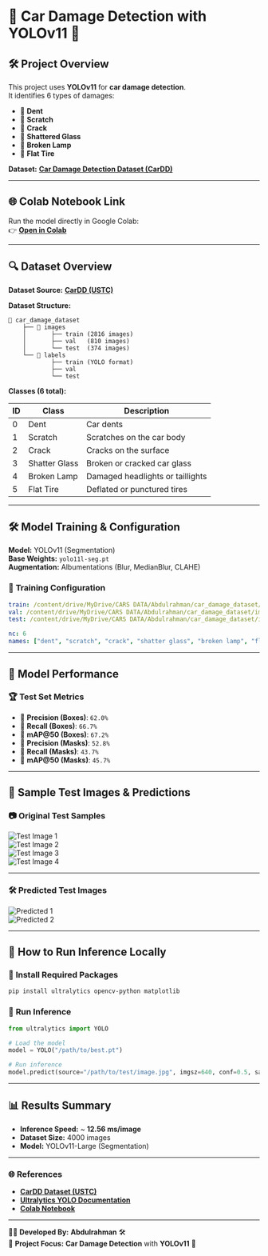 # 🚗 Car Damage Detection with YOLOv11 🚨



## 🛠️ Project Overview

This project uses **YOLOv11** for **car damage detection**.\
It identifies 6 types of damages:

- 🔹 **Dent**
- 🔹 **Scratch**
- 🔹 **Crack**
- 🔹 **Shattered Glass**
- 🔹 **Broken Lamp**
- 🔹 **Flat Tire**

**Dataset:** **[Car Damage Detection Dataset (CarDD)](https://cardd-ustc.github.io/)**

---

## 🌐 Colab Notebook Link

Run the model directly in Google Colab:\
👉 **[Open in Colab](https://colab.research.google.com/drive/1r2FSsgA0bVukHbe_9vOxQNAnFK44m7Sv?usp=sharing)**

---

## 🔍 Dataset Overview

**Dataset Source:** **[CarDD (USTC)](https://cardd-ustc.github.io/)**

**Dataset Structure:**

```plaintext
📂 car_damage_dataset
    ├── 📂 images
    │       ├── train (2816 images)
    │       ├── val   (810 images)
    │       └── test  (374 images)
    └── 📂 labels
            ├── train (YOLO format)
            ├── val
            └── test
```

**Classes (6 total):**

| ID | Class         | Description                      |
| -- | ------------- | -------------------------------- |
| 0  | Dent          | Car dents                        |
| 1  | Scratch       | Scratches on the car body        |
| 2  | Crack         | Cracks on the surface            |
| 3  | Shatter Glass | Broken or cracked car glass      |
| 4  | Broken Lamp   | Damaged headlights or taillights |
| 5  | Flat Tire     | Deflated or punctured tires      |

---

## 🛠️ Model Training & Configuration

**Model:** YOLOv11 (Segmentation)\
**Base Weights:** `yolo11l-seg.pt`\
**Augmentation:** Albumentations (Blur, MedianBlur, CLAHE)

### 🔧 **Training Configuration**

```yaml
train: /content/drive/MyDrive/CARS DATA/Abdulrahman/car_damage_dataset/images/train
val: /content/drive/MyDrive/CARS DATA/Abdulrahman/car_damage_dataset/images/val
test: /content/drive/MyDrive/CARS DATA/Abdulrahman/car_damage_dataset/images/test

nc: 6
names: ["dent", "scratch", "crack", "shatter glass", "broken lamp", "flat tire"]
```

---

## 🚀 Model Performance

### 🏆 **Test Set Metrics**

- 🧠 **Precision (Boxes)**: `62.0%`
- 🧠 **Recall (Boxes)**: `66.7%`
- 🧠 **mAP\@50 (Boxes)**: `67.2%`
- 🎨 **Precision (Masks)**: `52.8%`
- 🎨 **Recall (Masks)**: `43.7%`
- 🎯 **mAP\@50 (Masks)**: `45.7%`

---

## 🧪 Sample Test Images & Predictions

### 📷 **Original Test Samples**

![Test Image 1](https://raw.githubusercontent.com/WajeehAlamoudi/car-damage-detection/main/test_samples/downloaded_image_20250216_162019.jpeg)  
![Test Image 2](https://raw.githubusercontent.com/WajeehAlamoudi/car-damage-detection/main/test_samples/downloaded_image_20250216_162318.jpeg)  
![Test Image 3](https://raw.githubusercontent.com/WajeehAlamoudi/car-damage-detection/main/test_samples/test_image.jpeg)  
![Test Image 4](https://raw.githubusercontent.com/WajeehAlamoudi/car-damage-detection/main/test_samples/test_image.jpg)  

---

### 🛠️ **Predicted Test Images**

![Predicted 1](https://raw.githubusercontent.com/WajeehAlamoudi/car-damage-detection/main/test_samples/downloaded_image_20250216_162019_predicted.jpeg)  
![Predicted 2](https://raw.githubusercontent.com/WajeehAlamoudi/car-damage-detection/main/test_samples/downloaded_image_20250216_162318_predicted.jpeg)  



---

## 🚀 How to Run Inference Locally

### 🔧 **Install Required Packages**

```bash
pip install ultralytics opencv-python matplotlib
```

### 🧠 **Run Inference**

```python
from ultralytics import YOLO

# Load the model
model = YOLO("/path/to/best.pt")

# Run inference
model.predict(source="/path/to/test/image.jpg", imgsz=640, conf=0.5, save=True)
```

---

## 📊 Results Summary

- **Inference Speed:** \~ **12.56 ms/image**
- **Dataset Size:** 4000 images
- **Model:** YOLOv11-Large (Segmentation)

---

### 🌐 **References**

- **[CarDD Dataset (USTC)](https://cardd-ustc.github.io/)**
- **[Ultralytics YOLO Documentation](https://docs.ultralytics.com/)**
- **[Colab Notebook](https://colab.research.google.com/drive/1r2FSsgA0bVukHbe_9vOxQNAnFK44m7Sv?usp=sharing)**

---

👨‍💻 **Developed By:** **Abdulrahman** 🛠️\
🎯 **Project Focus:** **Car Damage Detection** with **YOLOv11** 🚗

